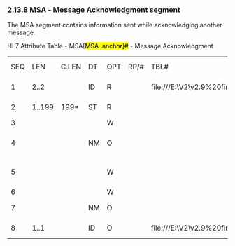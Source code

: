 ### 2.13.8 MSA ‑ Message Acknowledgment segment

The MSA segment contains information sent while acknowledging another message.

HL7 Attribute Table - MSA[<mark>MSA .anchor]</mark><mark>#</mark> - Message Acknowledgment

|     |     |     |     |     |     |     |     |     |
| --- | --- | --- | --- | --- | --- | --- | --- | --- |
| SEQ | LEN | C.LEN | DT | OPT | RP/# | TBL# | ITEM # | ELEMENT NAME |
| 1 | 2..2 |  | ID | R |  | file:///E:\V2\v2.9%20final%20Nov%20from%20Frank\V29_CH02C_Tables.docx#HL70008[0008] | 00018 | Acknowledgment Code |
| 2 | 1..199 | 199= | ST | R |  |  | 00010 | Message Control ID |
| 3 |  |  |  | W |  |  | 00020 | Text Message |
| 4 |  |  | NM | O |  |  | 00021 | Expected Sequence Number |
| 5 |  |  |  | W |  |  | 00022 | Delayed Acknowledgment Type |
| 6 |  |  |  | W |  |  | 00023 | Error Condition |
| 7 |  |  | NM | O |  |  | 01827 | Message Waiting Number |
| 8 | 1..1 |  | ID | O |  | file:///E:\V2\v2.9%20final%20Nov%20from%20Frank\V29_CH02C_Tables.docx#HL70520[0520] | 01828 | Message Waiting Priority |
